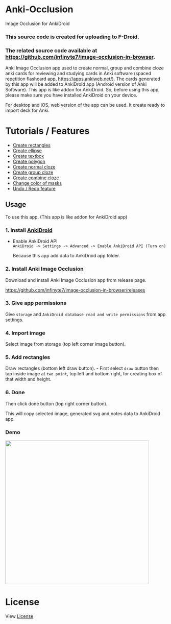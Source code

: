 # Anki-Occlusion
Image Occlusion for AnkiDroid

### This source code is created for uploading to F-Droid.
### The related source code available at https://github.com/infinyte7/image-occlusion-in-browser.


Anki Image Occlusion app used to create normal, group and combine cloze anki cards for reviewing and studying cards in Anki software (spaced repetition flashcard app, https://apps.ankiweb.net/). The cards generated by this app will be added to AnkiDroid app (Android version of Anki Software). This app is like addon for AnkiDroid. So, before using this app, please make sure you have installed AnkiDroid on your device.

For desktop and iOS, web version of the app can be used. It create ready to import deck for Anki.

# Tutorials / Features
- [Create rectangles](https://github.com/infinyte7/image-occlusion-in-browser/blob/master/demo/demo_draw_anywhere.gif?raw=true)
- [Create ellipse](https://github.com/infinyte7/image-occlusion-in-browser/blob/master/demo/demo_multiple_polygon.gif?raw=true)
- [Create textbox](https://github.com/infinyte7/image-occlusion-in-browser/blob/master/demo/demo_text_box.gif?raw=true)
- [Create polygon](https://github.com/infinyte7/image-occlusion-in-browser/blob/master/demo/demo_multiple_polygon.gif?raw=true)
- [Create normal cloze](https://github.com/infinyte7/image-occlusion-in-browser/blob/master/demo/demo_create.gif?raw=true)
- [Create group cloze](https://github.com/infinyte7/image-occlusion-in-browser/blob/master/demo/demo_group_element.gif?raw=true)
- [Create combine cloze](https://github.com/infinyte7/image-occlusion-in-browser/blob/master/demo/combine_cloze_demo_browser.gif?raw=true)
- [Change color of masks](https://github.com/infinyte7/image-occlusion-in-browser/blob/master/demo/demo_change_color.gif?raw=true)
- [Undo / Redo feature](https://github.com/infinyte7/image-occlusion-in-browser/blob/master/demo/demo_undo_redo.gif?raw=true)


## Usage

To use this app. (This app is like addon for AnkiDroid app)
### 1. Install [AnkiDroid](https://github.com/ankidroid/Anki-Android)

   - Enable AnkiDroid API <br>
```AnkiDroid -> Settings -> Advanced -> Enable AnkiDroid API (Turn on)```

      Because this app add data to AnkiDroid app folder.

### 2. Install Anki Image Occlusion
   Download and install Anki Image Occlusion app from release page.

   https://github.com/infinyte7/image-occlusion-in-browser/releases
### 3. Give app permissions 
   Give ```storage``` and ```AnkiDroid database read and write permissions``` from app settings.
### 4. Import image 
   Select image from storage (top left corner image button).
### 5. Add rectangles
   Draw rectangles (bottom left draw button).
      - First select ```draw``` button then tap inside image at ```two point```, top left and bottom right, for creating box of that width and height.
### 6. Done
   Then click done button (top right corner button).

This will copy selected image, generated svg and notes data to AnkiDroid app.

### Demo
<img src="https://github.com/infinyte7/image-occlusion-in-browser/blob/master/demo/new_design_demo.gif?raw=true" height="450"></img>


# License 
View [License](https://github.com/infinyte7/image-occlusion-in-browser/blob/master/License.md)




